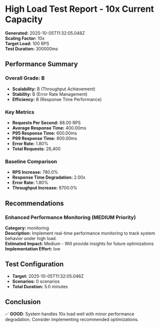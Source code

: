 # High Load Test Report - 10x Current Capacity

**Generated:** 2025-10-05T11:32:05.048Z  
**Scaling Factor:** 10x  
**Target Load:** 100 RPS  
**Test Duration:** 300000ms

## Performance Summary

### Overall Grade: B

- **Scalability:** B (Throughput Achievement)
- **Stability:** B (Error Rate Management)
- **Efficiency:** B (Response Time Performance)

### Key Metrics

- **Requests Per Second:** 88.00 RPS
- **Average Response Time:** 400.00ms
- **P95 Response Time:** 600.00ms
- **P99 Response Time:** 800.00ms
- **Error Rate:** 1.80%
- **Total Requests:** 26,400

### Baseline Comparison

- **RPS Increase:** 780.0%
- **Response Time Degradation:** 2.00x
- **Error Rate:** 1.80%
- **Throughput Increase:** 8700.0%

## Recommendations


### Enhanced Performance Monitoring (MEDIUM Priority)

**Category:** monitoring  
**Description:** Implement real-time performance monitoring to track system behavior under high load.  
**Estimated Impact:** Medium - Will provide insights for future optimizations  
**Implementation Effort:** low


## Test Configuration

- **Target:** 2025-10-05T11:32:05.046Z
- **Scenarios:** 0 scenarios
- **Total Duration:** 5.0 minutes

## Conclusion

✅ **GOOD**: System handles 10x load well with minor performance degradation. Consider implementing recommended optimizations.
